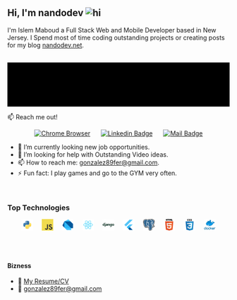 

## Hi, I'm nandodev <img src="https://user-images.githubusercontent.com/1303154/88677602-1635ba80-d120-11ea-84d8-d263ba5fc3c0.gif" width="28px" height="28px" alt="hi">

I'm Islem Maboud a Full Stack Web and Mobile Developer based in New Jersey. I Spend most of time coding outstanding projects or creating posts for my blog [nandodev.net](https://nandodev.net).

<br/>

<div style="width:100%;height:100px;overflow:hidden;position:relative;">
  <img src="assets/img/welcome-loopless.gif" alt="description_of_gif" style="width:100%; height:auto; object-fit: cover; position:absolute; top: -20px; border-radius: 10px; box-shadow: 0 0 10px rgba(0, 0, 0, 0.5);">
</div>


:mailbox: Reach me out!




<div style="text-align:center;">

  [![Chrome Browser](https://img.shields.io/badge/Browser-nandodev.net-green?style=flat&logo=google-chrome&logoColor=white)](https://nandodev.net)
  <span style="margin: 0 10px;"> </span>
  [![Linkedin Badge](https://img.shields.io/badge/-FernandoGonzalez-0e76a8?style=flat&labelColor=0e76a8&logo=linkedin&logoColor=white)](https://www.linkedin.com/in/fgonzalez89/) 
  <span style="margin: 0 10px;"> </span>
    [![Mail Badge](https://img.shields.io/badge/-gonzalez89fer-c0392b?style=flat&labelColor=c0392b&logo=gmail&logoColor=white)](mailto:gonzalez89fer@gmail.com)

  <!-- [![Mail Badge](https://img.shields.io/badge/-@nandodev-e84393?style=flat&labelColor=e84393&logo=instagram&logoColor=white)](https://instagram.com/nandodev) 
  <span style="margin: 0 10px;"> </span> -->

</div>

<!-- TODO: Add last video link -->

- 🔭 I’m currently looking new job opportunities.
- 🤔 I’m looking for help with Outstanding Video ideas.
- 📫 How to reach me: gonzalez89fer@gmail.com.
- ⚡ Fun fact: I play games and go to the GYM very often.



</br>

### Top Technologies

<div style="display: flex; justify-content: center;">
  <img alt="Python" width="26px" src="https://github.com/github/explore/blob/main/topics/python/python.png?raw=true" style="margin: 0 10px;" />
  <img alt="JavaScript" width="26px" src="https://raw.githubusercontent.com/github/explore/80688e429a7d4ef2fca1e82350fe8e3517d3494d/topics/javascript/javascript.png" style="margin: 0 10px;" />
  <img alt="Dart" width="26px" src="https://github.com/github/explore/blob/main/topics/dart/dart.png?raw=true" style="margin: 0 10px;" />
  <img alt="React" width="26px" src="https://raw.githubusercontent.com/github/explore/80688e429a7d4ef2fca1e82350fe8e3517d3494d/topics/react/react.png" style="margin: 0 10px;" />
  <img alt="Django" width="26px" src="https://github.com/github/explore/blob/main/topics/django/django.png?raw=true" style="margin: 0 10px;" />
  <img alt="Flutter" width="26px" src="https://github.com/github/explore/blob/main/topics/flutter/flutter.png?raw=true" style="margin: 0 10px;" />
  <img alt="PostgreSQL" width="26px" src="https://github.com/github/explore/blob/main/topics/postgresql/postgresql.png?raw=true" style="margin: 0 10px;" />
  <img alt="HTML5" width="26px" src="https://raw.githubusercontent.com/github/explore/80688e429a7d4ef2fca1e82350fe8e3517d3494d/topics/html/html.png" style="margin: 0 10px;" />
  <img alt="CSS" width="26px" src="https://github.com/github/explore/blob/main/topics/css/css.png?raw=true" style="margin: 0 10px;" />
  <img alt="Docker" width="26px" src="https://github.com/github/explore/blob/main/topics/docker/docker.png?raw=true" style="margin: 0 10px;" />
</div>


</br>
</br>
</br>

#### Bizness
- :paperclip: [My Resume/CV](https://github.com/nandodev-net/nandodev-net/blob/main/assets/resume/nandodevResume.pdf)
- :email: gonzalez89fer@gmail.com

<!--
**nandodev-net/nandodev-net** is a ✨ _special_ ✨ repository because its `README.md` (this file) appears on your GitHub profile.

Here are some ideas to get you started:

- 🔭 I’m currently working on ...
- 🌱 I’m currently learning ...
- 👯 I’m looking to collaborate on ...
- 🤔 I’m looking for help with ...
- 💬 Ask me about ...
- 📫 How to reach me: ...
- 😄 Pronouns: ...
- ⚡ Fun fact: ...
-->